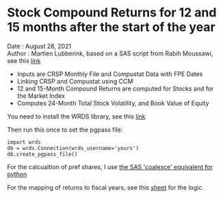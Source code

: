 # Stock Compound Returns for 12 and 15 months after the start of the year
Date      : August 28, 2021                                                      
Author    : Martien Lubberink, based on a SAS script from Rabih Moussawi, see this [link](https://wrds-www.wharton.upenn.edu/pages/support/applications/risk-and-valuation-measures/stock-return-volatility-and-compound-returns-and-after-fiscal-year-ends/)

- Inputs are CRSP Monthly File and Compustat Data with FPE Dates
- Linking CRSP and Compustat using CCM 
- 12 and 15-Month Compound Returns are computed for Stocks and for the Market Index
- Computes 24-Month Total Stock Volatility, and Book Value of Equity 

You need to install the WRDS library, see this [link](https://pypi.org/project/wrds/)

Then run this once to set the pgpass file:

    import wrds
    db = wrds.Connection(wrds_username='yours')
    db.create_pgpass_file()
    
For the calcualtion of pref shares, I use [the SAS 'coalesce' equivalent for python](https://stackoverflow.com/questions/38152389/coalesce-values-from-2-columns-into-a-single-column-in-a-pandas-dataframe)

For the mapping of returns to fiscal years, see this [sheet](https://docs.google.com/spreadsheets/d/e/2PACX-1vTn99bA4H6VWjQZmSpQ5NiK8uA_rx0ZhSdBBEOr6j_adfTqjgjtKucfTCo5kffVPzTdIHwH5v7Fe--c/pubhtml) for the logic.
